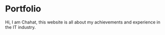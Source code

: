 # Portfolio
Hi, I am Chahat, this website is all about my achievements and experience in the IT industry. 
